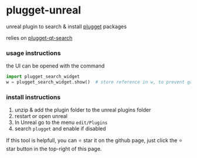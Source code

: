 # plugget-unreal

unreal plugin to search & install [plugget](https://github.com/hannesdelbeke/plugget) packages 

relies on [plugget-qt-search](https://github.com/hannesdelbeke/plugget-qt-search)

### usage instructions
the UI can be opened with the command 
```python
import plugget_search_widget
w = plugget_search_widget.show()  # store reference in w, to prevent garbage collection
```

### install instructions
1. unzip & add the plugin folder to the unreal plugins folder
2. restart or open unreal
3. In Unreal go to the menu `edit/Plugins`
4. search `plugget` and enable if disabled


If this tool is helpfull, you can ⭐ star it on the github page,
just click the ⭐ star button in the top-right of this page.
